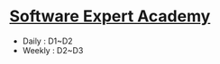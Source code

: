 # [Software Expert Academy](https://swexpertacademy.com/main/main.do)


-   Daily : D1~D2
-   Weekly : D2~D3
